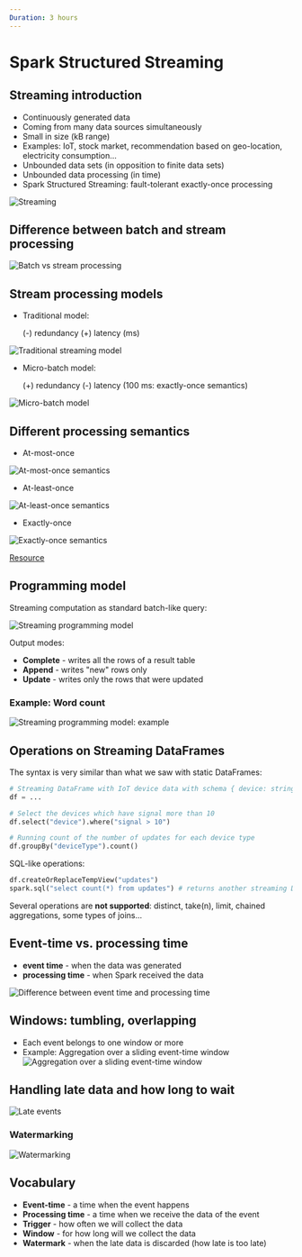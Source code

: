 ```yaml
---
Duration: 3 hours
---
```


# Spark Structured Streaming

## Streaming introduction

- Continuously generated data
- Coming from many data sources simultaneously
- Small in size (kB range)
- Examples: IoT, stock market, recommendation based on geo-location, electricity consumption...
- Unbounded data sets (in opposition to finite data sets)
- Unbounded data processing (in time)
- Spark Structured Streaming: fault-tolerant exactly-once processing

![Streaming](./image/streaming.PNG)

## Difference between batch and stream processing

![Batch vs stream processing](./image/batch_stream_processing.PNG)

## Stream processing models

- Traditional model:

  (-) redundancy
  (+) latency (ms)

![Traditional streaming model](./image/traditional_model.png)

- Micro-batch model:

  (+) redundancy
  (-) latency (100 ms: exactly-once semantics)

![Micro-batch model](./image/microbatch_model.png)

## Different processing semantics

- At-most-once

![At-most-once semantics](./image/at_most_once.png)

- At-least-once

![At-least-once semantics](./image/at_least_once.png)

- Exactly-once

![Exactly-once semantics](./image/exactly_once.png)

[Resource](https://www.splunk.com/en_us/blog/it/exactly-once-is-not-exactly-the-same.html)

## Programming model

Streaming computation as standard batch-like query:

![Streaming programming model](./image/programming_model.png)

Output modes:

- **Complete** - writes all the rows of a result table
- **Append** - writes "new" rows only
- **Update** - writes only the rows that were updated

### Example: Word count

![Streaming programming model: example](./image/example_word_count.png)

## Operations on Streaming DataFrames

The syntax is very similar than what we saw with static DataFrames:

```python
# Streaming DataFrame with IoT device data with schema { device: string, deviceType: string, signal: double, time: DateType}
df = ...

# Select the devices which have signal more than 10
df.select("device").where("signal > 10")

# Running count of the number of updates for each device type
df.groupBy("deviceType").count()
```

SQL-like operations:

```python
df.createOrReplaceTempView("updates")
spark.sql("select count(*) from updates") # returns another streaming DF
```

Several operations are **not supported**: distinct, take(n), limit, chained aggregations, some types of joins...

## Event-time vs. processing time

- **event time** - when the data was generated
- **processing time** - when Spark received the data

![Difference between event time and processing time](./image/event_processing_time.png)

## Windows: tumbling, overlapping

- Each event belongs to one window or more
- Example: Aggregation over a sliding event-time window
  ![Aggregation over a sliding event-time window](./image/sliding_window_aggregation.png)

## Handling late data and how long to wait

![Late events](./image/late_data.png)

### Watermarking

![Watermarking](./image/watermarking.png)

## Vocabulary

- **Event-time** - a time when the event happens
- **Processing time** - a time when we receive the data of the event
- **Trigger** - how often we will collect the data
- **Window** - for how long will we collect the data
- **Watermark** - when the late data is discarded (how late is too late)
